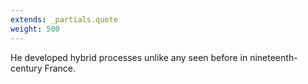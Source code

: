 ```yaml
---
extends: _partials.quote
weight: 500
---
```


He developed hybrid processes unlike any seen before in nineteenth-century France.
